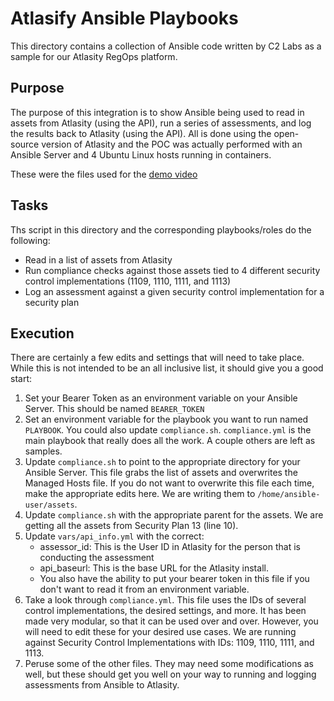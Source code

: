 # Atlasify Ansible Playbooks

This directory contains a collection of Ansible code written by C2 Labs as a sample for our Atlasity RegOps platform.

## Purpose

The purpose of this integration is to show Ansible being used to read in assets from Atlasity (using the API), run a series of assessments, and log the results back to Atlasity (using the API). All is done using the open-source version of Atlasity and the POC was actually performed with an Ansible Server and 4 Ubuntu Linux hosts running in containers.

These were the files used for the [demo video](https://www.youtube.com/watch?v=D6uiXtqY5aQ)

## Tasks

Ths script in this directory and the corresponding playbooks/roles do the following:

- Read in a list of assets from Atlasity
- Run compliance checks against those assets tied to 4 different security control implementations (1109, 1110, 1111, and 1113)
- Log an assessment against a given security control implementation for a security plan

## Execution

There are certainly a few edits and settings that will need to take place. While this is not intended to be an all inclusive list, it should give you a good start:

1. Set your Bearer Token as an environment variable on your Ansible Server. This should be named `BEARER_TOKEN`
2. Set an environment variable for the playbook you want to run named `PLAYBOOK`. You could also update `compliance.sh`. `compliance.yml` is the main playbook that really does all the work. A couple others are left as samples.
3. Update `compliance.sh` to point to the appropriate directory for your Ansible Server. This file grabs the list of assets and overwrites the Managed Hosts file. If you do not want to overwrite this file each time, make the appropriate edits here. We are writing them to `/home/ansible-user/assets`.
4. Update `compliance.sh` with the appropriate parent for the assets. We are getting all the assets from Security Plan 13 (line 10).
5. Update `vars/api_info.yml` with the correct:
    - assessor_id: This is the User ID in Atlasity for the person that is conducting the assessment
    - api_baseurl: This is the base URL for the Atlasity install.
    - You also have the ability to put your bearer token in this file if you don't want to read it from an environment variable.
6. Take a look through `compliance.yml`. This file uses the IDs of several control implementations, the desired settings, and more. It has been made very modular, so that it can be used over and over. However, you will need to edit these for your desired use cases. We are running against Security Control Implementations with IDs: 1109, 1110, 1111, and 1113.
7. Peruse some of the other files. They may need some modifications as well, but these should get you well on your way to running and logging assessments from Ansible to Atlasity.
